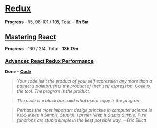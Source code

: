 
# [Redux](https://coursehunter.net/course/prodvinutyy-redux-codewithmosh)

**Progress** - 55, 98-101 / 105, Total - **6h 5m**

## [Mastering React](https://coursehunters.net/course/mastering-react-mosh-hamedani)

**Progress** - 160 / 214, Total - **13h 17m**

### [Advanced React Redux Performance](https://www.youtube.com/watch?v=7pO3563Qi1Y)

**Done** - [**Code**](https://github.com/joshribakoff/redux-10000-todos)

> _Your code isn’t the product of your self expression any more than a painter’s paintbrush is the product of their self expression.
Code is the tool. The program is the product._

> _The code is a black box, and what users enjoy is the program._

> _Perhaps the most important design principle in computer science is KISS (Keep It Simple, Stupid). I prefer Keep It Stupid Simple. Pure functions are stupid simple in the best possible way. --Eric Elliott_
